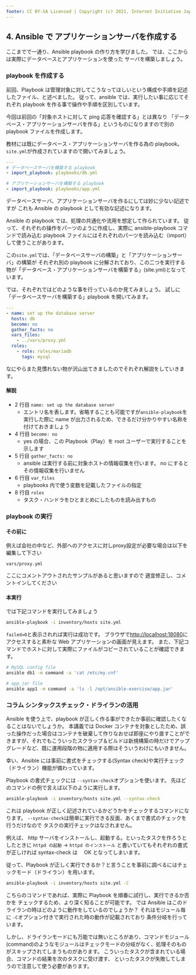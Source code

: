 ```yaml
---
footer: CC BY-SA Licensed | Copyright (c) 2021, Internet Initiative Japan Inc.
---
```


## 4. Ansible で アプリケーションサーバを作成する

ここまでで一通り、Ansible playbook の作り方を学びました。
では、ここからは実際にデータベースとアプリケーションを使った
サーバを構築しましょう。

### playbook を作成する

前回、Playbook は管理対象に対してこうなってほしいという構成や手順を記述したファイル、と述べました。
従って、ansible では、実行したい事に応じてそれぞれ playbook を作る事で操作や手順を区別しています。

今回は前回の「対象ホストに対して ping 応答を確認する」とは異なり
「データベース・アプリケーションサーバを作る」というものになりますので別の playbook ファイルを作成します。

教材には既にデータベース・アプリケーションサーバを作る為の playbook。`site.yml`が作成されていますので開いてみましょう。

```yaml
---
# データベースサーバを構築する playbook
- import_playbook: playbooks/db.yml

# アプリケーションサーバを構築する playbook
- import_playbook: playbooks/app.yml
```

データベースサーバ、アプリケーションサーバを作るにしては妙に少ない記述ですが
これも Ansible の playbook として有効な記述になります。

Ansible の playbook では、処理の共通化や流用を想定して作られています。
従って、それぞれの操作をパーツのように作成し、実際に ansible-playbook コマンドで読み込む
playbook ファイルにはそれぞれのパーツを読み込む（import）して使うことがあります。

この`site.yml`では、「データベースサーバの構築」と「アプリケーションサーバ」の構築が
それぞれ別の playbook に分解されており、この二つを実行する物が「データベース・アプリケーションサーバを構築する」(site.yml)となっています。

では、それぞれではどのような事を行っているのか見てみましょう。
試しに「データベースサーバを構築する」playbook を開いてみます。

```yaml
---
- name: set up the database server
  hosts: db
  become: no
  gather_facts: no
  vars_files:
    - ../vars/proxy.yml
  roles:
    - role: roles/mariadb
      tags: mysql
```

なにやらまた見慣れない物が沢山出てきましたのでそれぞれ解説をしていきます。

#### 解説

- 2 行目 `name: set up the database server`
  - エントリ名を表します。省略することも可能ですが`ansible-playbook`を実行した際に name が出力されるため、できるだけ分かりやすい名称を付けておきましょう
- 4 行目 `become: no`
  - yes の場合、この Playbook（Play）を root ユーザーで実行することを示します
- 5 行目 `gather_facts: no`
  - ansible は実行する前に対象ホストの情報収集を行います。 no にするとその情報収集を行いません
- 6 行目 `var_files`
  - playbooks 内で使う変数を記載したファイルの指定
- 8 行目 `roles`
  - タスク・ハンドラをひとまとめにしたものを読み出すもの

### playbook の実行


#### その前に

例えば会社の中など、外部へのアクセスに対しproxy設定が必要な場合は以下を編集して下さい

`vars/proxy.yml`

ここにコメントアウトされたサンプルがあると思いますので
適宜修正し、コメントインしてください


#### 本実行

では下記コマンドを実行してみましょう

```sh
ansible-playbook -i inventory/hosts site.yml
```

`failed=0`と表示されれば実行は成功です。
ブラウザで<http://localhost:18080>にアクセスすると素朴な Web アプリケーションの画面が見えます。
また、下記コマンドでホストに対して実際にファイルがコピーされていることが確認できます。

```sh
# MySQL config file
ansible db1 -m command -a 'cat /etc/my.cnf'

# app jar file
ansible app1 -m command -a 'ls -l /opt/ansible-exercise/app.jar'
```

### コラム シンタックスチェック・ドライランの活用

Ansible を使う上で、playbook が正しく作る事ができたか事前に確認したくなることはないでしょうか。
本講義では Docker コンテナを対象としたため、誤った操作だった場合はコンテナを破棄して作りなおせば即座にやり直すことができますが、それでもこういったスクラップ＆ビルドは新規構築の時だけでアップグレードなど、既に運用段階の物に適用する際はそういうわけにもいきません。

幸い、Ansible には事前に書式をチェックする(Syntax check)や実行チェック（ドライラン）機能が備わっています。

Playbook の書式チェックには `--syntax-check`オプションを使います。
先ほどのコマンドの例で言えば以下のように実行します。

```sh
ansible-playbook -i inventory/hosts site.yml --syntax-check
```

これは playbook が正しく記述されているかどうかをチェックするコマンドになります。
`--syntax-check`は簡単に実行できる反面、あくまで書式のチェックを行うだけなので
タスクの実行チェックはなされません。

例えば、 http サーバをインストールし、起動する。といったタスクを作ろうとしたときに
`httpd の起動` -> `httpd のインストール` と書いていてもそれぞれの書式が正しければ
syntax-check は　 OK となってしまいます。

従って、Playbook が正しく実行できるか？と言うことを事前に調べるにはチェックモード（ドライラン）を用います。

```sh
ansible-playbook -i inventory/hosts site.yml -C
```

こちらのコマンドであれば、実際に Playbook を順番に試行し、実行できるか否かを
チェックするため、より深く知ることが可能です。
では Ansible はこのドライランの時はどのように動作をしているのでしょうか？
それはモジュール毎に `-C`オプション付きで実行された時の動作が記載されており
条件分岐を行っています。

しかし、ドライランモードにも万能では無いところがあり、コマンドモジュール(command)のようなモジュールはチェックモードの分岐がなく、処理そのものがスキップされてしまうものがあります。
こういったタスクが含まれている場合、コマンドの結果を次のタスクに受け渡す、
といったタスクが失敗してしまうので注意して使う必要があります。

<credit-footer/>
